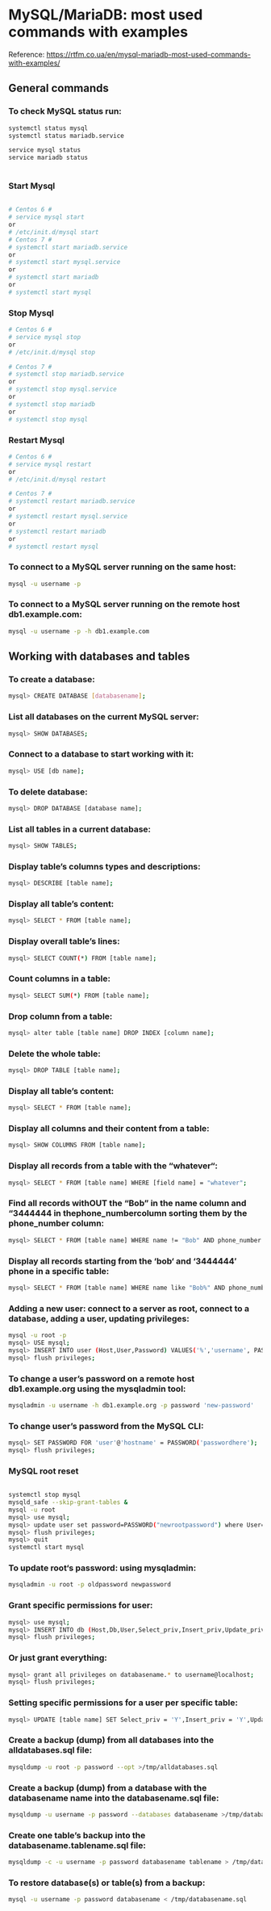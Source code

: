 # MySQL/MariaDB: most used commands with examples

Reference: https://rtfm.co.ua/en/mysql-mariadb-most-used-commands-with-examples/

## General commands

### To check MySQL status run:

```bash
systemctl status mysql
systemctl status mariadb.service

service mysql status
service mariadb status
 
```

### Start Mysql

```bash

# Centos 6 #
# service mysql start
or
# /etc/init.d/mysql start
# Centos 7 #
# systemctl start mariadb.service
or
# systemctl start mysql.service
or
# systemctl start mariadb
or
# systemctl start mysql

```

### Stop Mysql

```bash
# Centos 6 #
# service mysql stop
or
# /etc/init.d/mysql stop

# Centos 7 #
# systemctl stop mariadb.service
or
# systemctl stop mysql.service
or
# systemctl stop mariadb
or
# systemctl stop mysql

```

### Restart Mysql

```bash
# Centos 6 #
# service mysql restart
or
# /etc/init.d/mysql restart

# Centos 7 #
# systemctl restart mariadb.service
or
# systemctl restart mysql.service
or
# systemctl restart mariadb
or
# systemctl restart mysql
```

### To connect to a MySQL server running on the same host:

```bash
mysql -u username -p
```

### To connect to a MySQL server running on the remote host db1.example.com:

```bash
mysql -u username -p -h db1.example.com
```

## Working with databases and tables

### To create a database:

```bash
mysql> CREATE DATABASE [databasename];
```

### List all databases on the current MySQL server:

```bash
mysql> SHOW DATABASES;
```

### Connect to a database to start working with it:

```bash
mysql> USE [db name];
```

### To delete database:

```bash
mysql> DROP DATABASE [database name];
```

### List all tables in a current database:

```bash
mysql> SHOW TABLES;
```

### Display table’s columns types and descriptions:

```bash
mysql> DESCRIBE [table name];
```

### Display all table’s content:

```bash
mysql> SELECT * FROM [table name];
```

### Display overall table’s lines:

```bash
mysql> SELECT COUNT(*) FROM [table name];
```

### Count columns in a table:

```bash
mysql> SELECT SUM(*) FROM [table name];
```

### Drop column from a table:

```bash
mysql> alter table [table name] DROP INDEX [column name];
```

### Delete the whole table:

```bash
mysql> DROP TABLE [table name];
```

### Display all table’s content:

```bash
mysql> SELECT * FROM [table name];
```

### Display all columns and their content from a table:

```bash
mysql> SHOW COLUMNS FROM [table name];

```

### Display all records from a table with the “whatever“:

```bash
mysql> SELECT * FROM [table name] WHERE [field name] = "whatever";
```

### Find all records withOUT the “Bob” in the name column and “3444444 in thephone_numbercolumn sorting them by the phone_number column:


```bash
mysql> SELECT * FROM [table name] WHERE name != "Bob" AND phone_number = '3444444' order by phone_number;
```

### Display all records starting from the ‘bob‘ and ‘3444444′ phone in a specific table:

```bash
mysql> SELECT * FROM [table name] WHERE name like "Bob%" AND phone_number = '3444444';

```


### Adding a new user: connect to a server as root, connect to a database, adding a user, updating privileges:

```bash
mysql -u root -p
mysql> USE mysql;
mysql> INSERT INTO user (Host,User,Password) VALUES('%','username', PASSWORD('password'));
mysql> flush privileges;
```

### To change a user’s password on a remote host db1.example.org using the mysqladmin tool:

```bash
mysqladmin -u username -h db1.example.org -p password 'new-password'

```

### To change user’s password from the MySQL CLI:

```bash
mysql> SET PASSWORD FOR 'user'@'hostname' = PASSWORD('passwordhere');
mysql> flush privileges;

```

### MySQL root reset

```bash

systemctl stop mysql
mysqld_safe --skip-grant-tables &
mysql -u root
mysql> use mysql;
mysql> update user set password=PASSWORD("newrootpassword") where User='root';
mysql> flush privileges;
mysql> quit
systemctl start mysql

```

### To update root‘s password: using mysqladmin:

```bash
mysqladmin -u root -p oldpassword newpassword
```

### Grant specific permissions for user:

```bash
mysql> use mysql;
mysql> INSERT INTO db (Host,Db,User,Select_priv,Insert_priv,Update_priv,Delete_priv,Create_priv,Drop_priv) VALUES ('%','databasename','username','Y','Y','Y','Y','Y','N');
mysql> flush privileges;
```

### Or just grant everything:

```bash
mysql> grant all privileges on databasename.* to username@localhost;
mysql> flush privileges;
```

### Setting specific permissions for a user per specific table:

```bash
mysql> UPDATE [table name] SET Select_priv = 'Y',Insert_priv = 'Y',Update_priv = 'Y' where [field name] = 'user';
```

### Create a backup (dump) from all databases into the alldatabases.sql file:

```bash
mysqldump -u root -p password --opt >/tmp/alldatabases.sql

```

### Create a backup (dump) from a database with the databasename name into the databasename.sql file:

```bash
mysqldump -u username -p password --databases databasename >/tmp/databasename.sql

```

### Create one table’s backup into the databasename.tablename.sql file:

```bash
mysqldump -c -u username -p password databasename tablename > /tmp/databasename.tablename.sql

```

### To restore database(s) or table(s) from a backup:

```bash
mysql -u username -p password databasename < /tmp/databasename.sql

```
